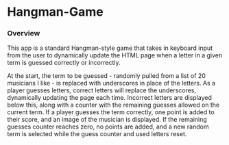# Hangman-Game

### Overview

This app is a standard Hangman-style game that takes in keyboard input from the user to dynamically update the HTML page when a letter in a given term is guessed correctly or incorrectly.

At the start, the term to be guessed - randomly pulled from a list of 20 musicians I like - is replaced with underscores in place of the letters. As a player guesses letters, correct letters will replace the underscores, dynamically updating the page each time. Incorrect letters are displayed below this, along with a counter with the remaining guesses allowed on the current term. If a player guesses the term correctly, one point is added to their score, and an image of the musician is displayed. If the remaining guesses counter reaches zero, no points are added, and a new random term is selected while the guess counter and used letters reset.
